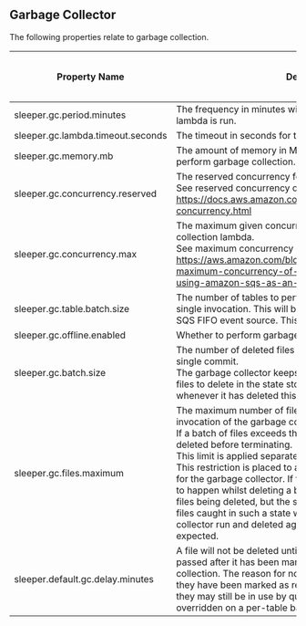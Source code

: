 ## Garbage Collector

The following properties relate to garbage collection.

| Property Name                     | Description                                                                                                                                                                                                                                                                                                                                                                                                                                                                                                                                                                                                                                                        | Default Value | Run CdkDeploy When Changed |
|-----------------------------------|--------------------------------------------------------------------------------------------------------------------------------------------------------------------------------------------------------------------------------------------------------------------------------------------------------------------------------------------------------------------------------------------------------------------------------------------------------------------------------------------------------------------------------------------------------------------------------------------------------------------------------------------------------------------|---------------|----------------------------|
| sleeper.gc.period.minutes         | The frequency in minutes with which the garbage collector lambda is run.                                                                                                                                                                                                                                                                                                                                                                                                                                                                                                                                                                                           | 15            | true                       |
| sleeper.gc.lambda.timeout.seconds | The timeout in seconds for the garbage collector lambda.                                                                                                                                                                                                                                                                                                                                                                                                                                                                                                                                                                                                           | 840           | true                       |
| sleeper.gc.memory.mb              | The amount of memory in MB for the lambda function used to perform garbage collection.                                                                                                                                                                                                                                                                                                                                                                                                                                                                                                                                                                             |               | true                       |
| sleeper.gc.concurrency.reserved   | The reserved concurrency for the garbage collection lambda.<br>See reserved concurrency overview at: https://docs.aws.amazon.com/lambda/latest/dg/configuration-concurrency.html                                                                                                                                                                                                                                                                                                                                                                                                                                                                                   |               | false                      |
| sleeper.gc.concurrency.max        | The maximum given concurrency allowed for the garbage collection lambda.<br>See maximum concurrency overview at: https://aws.amazon.com/blogs/compute/introducing-maximum-concurrency-of-aws-lambda-functions-when-using-amazon-sqs-as-an-event-source/                                                                                                                                                                                                                                                                                                                                                                                                            |               | false                      |
| sleeper.gc.table.batch.size       | The number of tables to perform garbage collection for in a single invocation. This will be the batch size for a lambda as an SQS FIFO event source. This can be a maximum of 10.                                                                                                                                                                                                                                                                                                                                                                                                                                                                                  | 1             | false                      |
| sleeper.gc.offline.enabled        | Whether to perform garbage collection for offline tables.                                                                                                                                                                                                                                                                                                                                                                                                                                                                                                                                                                                                          | false         | false                      |
| sleeper.gc.batch.size             | The number of deleted files recorded to the state store in a single commit.<br>The garbage collector keeps deleting files as long as there are files to delete in the state store, and updates the state store whenever it has deleted this many files.                                                                                                                                                                                                                                                                                                                                                                                                            | 10000         | false                      |
| sleeper.gc.files.maximum          | The maximum number of files that can be deleted per invocation of the garbage collector.<br>If a batch of files exceeds this limit, the whole batch will be deleted before terminating.<br>This limit is applied separately for each Sleeper table.<br>This restriction is placed to avoid reaching the lambda timeout for the garbage collector. If this timeout is met, it is most likely to happen whilst deleting a batch of files. This would result in files being deleted, but the state store not being updated. Any files caught in such a state will be found on the next garbage collector run and deleted again, updating the state store as expected. | 750000        | false                      |
| sleeper.default.gc.delay.minutes  | A file will not be deleted until this number of minutes have passed after it has been marked as ready for garbage collection. The reason for not deleting files immediately after they have been marked as ready for garbage collection is that they may still be in use by queries. This property can be overridden on a per-table basis.                                                                                                                                                                                                                                                                                                                         | 15            | false                      |
